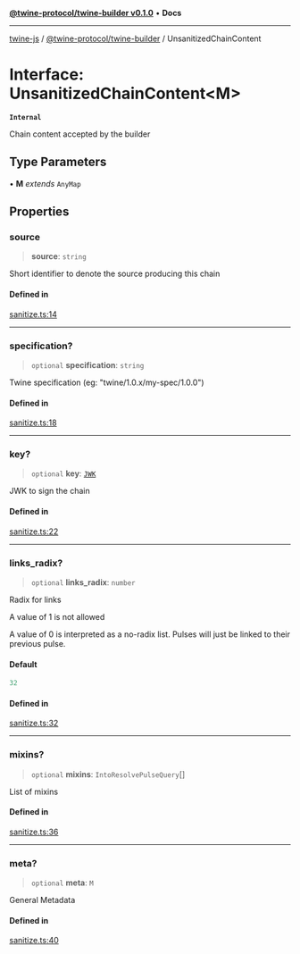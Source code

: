 [**@twine-protocol/twine-builder v0.1.0**](../index.md) • **Docs**

***

[twine-js](../../../index.md) / [@twine-protocol/twine-builder](../index.md) / UnsanitizedChainContent

# Interface: UnsanitizedChainContent\<M\>

**`Internal`**

Chain content accepted by the builder

## Type Parameters

• **M** *extends* `AnyMap`

## Properties

### source

> **source**: `string`

Short identifier to denote the source producing this chain

#### Defined in

[sanitize.ts:14](https://github.com/twine-protocol/twine-js/blob/afcd6a4191783e38a824b15e0910dbcaa4196a95/packages/twine-builder/src/sanitize.ts#L14)

***

### specification?

> `optional` **specification**: `string`

Twine specification (eg: "twine/1.0.x/my-spec/1.0.0")

#### Defined in

[sanitize.ts:18](https://github.com/twine-protocol/twine-js/blob/afcd6a4191783e38a824b15e0910dbcaa4196a95/packages/twine-builder/src/sanitize.ts#L18)

***

### key?

> `optional` **key**: [`JWK`](../../twine-core/interfaces/JWK.md)

JWK to sign the chain

#### Defined in

[sanitize.ts:22](https://github.com/twine-protocol/twine-js/blob/afcd6a4191783e38a824b15e0910dbcaa4196a95/packages/twine-builder/src/sanitize.ts#L22)

***

### links\_radix?

> `optional` **links\_radix**: `number`

Radix for links

A value of 1 is not allowed

A value of 0 is interpreted as a no-radix list. Pulses will just be linked to their previous pulse.

#### Default

```ts
32
```

#### Defined in

[sanitize.ts:32](https://github.com/twine-protocol/twine-js/blob/afcd6a4191783e38a824b15e0910dbcaa4196a95/packages/twine-builder/src/sanitize.ts#L32)

***

### mixins?

> `optional` **mixins**: `IntoResolvePulseQuery`[]

List of mixins

#### Defined in

[sanitize.ts:36](https://github.com/twine-protocol/twine-js/blob/afcd6a4191783e38a824b15e0910dbcaa4196a95/packages/twine-builder/src/sanitize.ts#L36)

***

### meta?

> `optional` **meta**: `M`

General Metadata

#### Defined in

[sanitize.ts:40](https://github.com/twine-protocol/twine-js/blob/afcd6a4191783e38a824b15e0910dbcaa4196a95/packages/twine-builder/src/sanitize.ts#L40)
